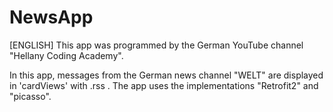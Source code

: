 # NewsApp
[ENGLISH]
This app was programmed by the German YouTube channel "Hellany Coding Academy".

In this app, messages from the German news channel "WELT" are displayed in 'cardViews' with .rss .
The app uses the implementations "Retrofit2" and "picasso".
